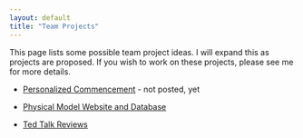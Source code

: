 ```yaml
---
layout: default
title: "Team Projects"
---
```


This page lists some possible team project ideas.  I will expand this as projects are proposed.  If you wish to work on these projects, please see me for more details.


* [Personalized Commencement](Personalized_Commencement_Project.pdf) - not posted, yet

* [Physical Model Website and Database](Physical_Model_Website_and_Database.pdf)

* [Ted Talk Reviews](TED_Talk_Reviews_CS_Project.pdf)

